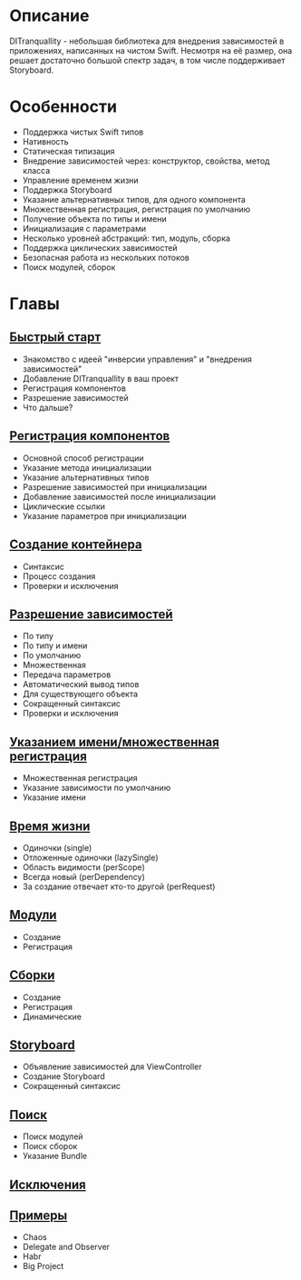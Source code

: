 # Описание
DITranquallity - небольшая библиотека для внедрения зависимостей в приложениях, написанных на чистом Swift. Несмотря на её размер, она решает достаточно большой спектр задач, в том числе поддерживает Storyboard.

# Особенности
* Поддержка чистых Swift типов
* Нативность
* Статическая типизация
* Внедрение зависимостей через: конструктор, свойства, метод класса
* Управление временем жизни
* Поддержка Storyboard
* Указание альтернативных типов, для одного компонента
* Множественная регистрация, регистрация по умолчанию
* Получение объекта по типы и имени 
* Инициализация с параметрами
* Несколько уровней абстракций: тип, модуль, сборка
* Поддержка циклических зависимостей
* Безопасная работа из нескольких потоков
* Поиск модулей, сборок

# Главы

## [Быстрый старт](quick_start.md)
* Знакомство с идеей "инверсии управления" и "внедрения зависимостей"
* Добавление DITranquallity в ваш проект
* Регистрация компонентов
* Разрешение зависимостей
* Что дальше?

## [Регистрация компонентов](registration.md)
* Основной способ регистрации
* Указание метода инициализации
* Указание альтернативных типов
* Разрешение зависимостей при инициализации
* Добавление зависимостей после инициализации
* Циклические ссылки
* Указание параметров при инициализации

## [Создание контейнера](build.md)
* Синтаксис
* Процесс создания
* Проверки и исключения

## [Разрешение зависимостей](resolve.md)
* По типу
* По типу и имени
* По умолчанию
* Множественная
* Передача параметров
* Автоматический вывод типов
* Для существующего объекта
* Сокращенный синтаксис
* Проверки и исключения

## [Указанием имени/множественная регистрация](multi_name_registration.md)
* Множественная регистрация
* Указание зависимости по умолчанию
* Указание имени

## [Время жизни](lifetime.md)
* Одиночки (single)
* Отложенные одиночки (lazySingle)
* Область видимости (perScope)
* Всегда новый (perDependency)
* За создание отвечает кто-то другой (perRequest)

## [Модули](module.md)
* Создание
* Регистрация

## [Сборки](assembly.md)
* Создание
* Регистрация
* Динамические

## [Storyboard](storyboard.md)
* Объявление зависимостей для ViewController
* Создание Storyboard
* Сокращенный синтаксис

## [Поиск](scan.md)
* Поиск модулей
* Поиск сборок
* Указание Bundle

## [Исключения](errors.md)

## [Примеры](sample.md)
* Chaos
* Delegate and Observer
* Habr
* Big Project
